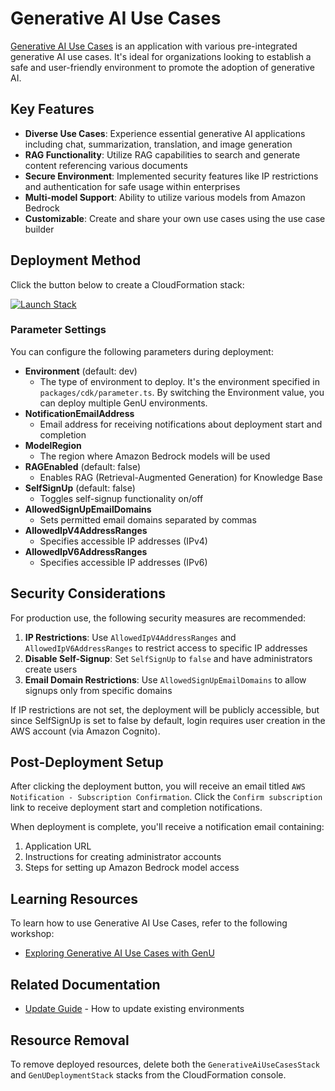# Generative AI Use Cases

[Generative AI Use Cases](https://github.com/aws-samples/generative-ai-use-cases-jp) is an application with various pre-integrated generative AI use cases. It's ideal for organizations looking to establish a safe and user-friendly environment to promote the adoption of generative AI.

## Key Features

- **Diverse Use Cases**: Experience essential generative AI applications including chat, summarization, translation, and image generation
- **RAG Functionality**: Utilize RAG capabilities to search and generate content referencing various documents
- **Secure Environment**: Implemented security features like IP restrictions and authentication for safe usage within enterprises
- **Multi-model Support**: Ability to utilize various models from Amazon Bedrock
- **Customizable**: Create and share your own use cases using the use case builder

## Deployment Method

Click the button below to create a CloudFormation stack:

[![Launch Stack](https://s3.amazonaws.com/cloudformation-examples/cloudformation-launch-stack.png)](https://ap-northeast-1.console.aws.amazon.com/cloudformation/home#/stacks/create/review?stackName=GenUDeploymentStack&templateURL=https://aws-ml-jp.s3.ap-northeast-1.amazonaws.com/asset-deployments/GenUDeploymentStack.yaml)

### Parameter Settings

You can configure the following parameters during deployment:

* **Environment** (default: dev)
   * The type of environment to deploy. It's the environment specified in `packages/cdk/parameter.ts`. By switching the Environment value, you can deploy multiple GenU environments.
* **NotificationEmailAddress**
   * Email address for receiving notifications about deployment start and completion
* **ModelRegion**
   * The region where Amazon Bedrock models will be used
* **RAGEnabled** (default: false)
   * Enables RAG (Retrieval-Augmented Generation) for Knowledge Base
* **SelfSignUp** (default: false)
   * Toggles self-signup functionality on/off
* **AllowedSignUpEmailDomains**
   * Sets permitted email domains separated by commas
* **AllowedIpV4AddressRanges**
   * Specifies accessible IP addresses (IPv4)
* **AllowedIpV6AddressRanges**
   * Specifies accessible IP addresses (IPv6)

## Security Considerations

For production use, the following security measures are recommended:

1. **IP Restrictions**: Use `AllowedIpV4AddressRanges` and `AllowedIpV6AddressRanges` to restrict access to specific IP addresses
2. **Disable Self-Signup**: Set `SelfSignUp` to `false` and have administrators create users
3. **Email Domain Restrictions**: Use `AllowedSignUpEmailDomains` to allow signups only from specific domains

If IP restrictions are not set, the deployment will be publicly accessible, but since SelfSignUp is set to false by default, login requires user creation in the AWS account (via Amazon Cognito).

## Post-Deployment Setup

After clicking the deployment button, you will receive an email titled `AWS Notification - Subscription Confirmation`. Click the `Confirm subscription` link to receive deployment start and completion notifications.

When deployment is complete, you'll receive a notification email containing:

1. Application URL
2. Instructions for creating administrator accounts
3. Steps for setting up Amazon Bedrock model access

## Learning Resources

To learn how to use Generative AI Use Cases, refer to the following workshop:

* [Exploring Generative AI Use Cases with GenU](https://catalog.us-east-1.prod.workshops.aws/workshops/58088ef5-d47c-441d-ae65-e44ff1d6a92b/en-US)

## Related Documentation

- [Update Guide](generative-ai-use-cases-update.en.md) - How to update existing environments

## Resource Removal

To remove deployed resources, delete both the `GenerativeAiUseCasesStack` and `GenUDeploymentStack` stacks from the CloudFormation console.
